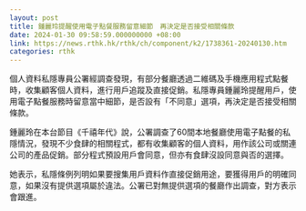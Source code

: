 ```yaml
---
layout: post
title: 鍾麗玲提醒使用電子點餐服務留意細節　再決定是否接受相關條款
date: 2024-01-30 09:58:59.000000000 +08:00
link: https://news.rthk.hk/rthk/ch/component/k2/1738361-20240130.htm
categories: rthk
---
```


個人資料私隱專員公署經調查發現，有部分餐廳透過二維碼及手機應用程式點餐時，收集顧客個人資料，進行用戶追蹤及直接促銷。私隱專員鍾麗玲提醒用戶，使用電子點餐服務時留意當中細節，是否設有「不同意」選項，再決定是否接受相關條款。

鍾麗玲在本台節目《千禧年代》說，公署調查了60間本地餐廳使用電子點餐的私隱情況，發現不少食肆的相關程式，都有收集顧客的個人資料，用作該公司或關連公司的產品促銷。部分程式預設用戶會同意，但亦有食肆沒設同意與否的選擇。

她表示，私隱條例列明如果要搜集用戶資料作直接促銷用途，要獲得用戶的明確同意，如果沒有提供選項屬於違法。公署已對無提供選項的餐廳作出調查，對方表示會跟進。
